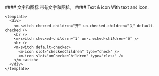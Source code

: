 <cn>
#### 文字和图标
带有文字和图标。
</cn>

<us>
#### Text & icon
With text and icon.
</us>

```vue
<template>
  <div>
    <m-switch checked-children="开" un-checked-children="关" default-checked />
    <br />
    <m-switch checked-children="1" un-checked-children="0" />
    <br />
    <m-switch default-checked>
      <m-icon slot="checkedChildren" type="check" />
      <m-icon slot="unCheckedChildren" type="close" />
    </m-switch>
  </div>
</template>
```
